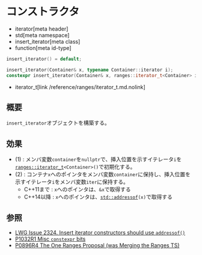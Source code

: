 # コンストラクタ
* iterator[meta header]
* std[meta namespace]
* insert_iterator[meta class]
* function[meta id-type]

```cpp
insert_iterator() = default;                                              // (1) C++20

insert_iterator(Container& x, typename Container::iterator i);            // (2) C++03
constexpr insert_iterator(Container& x, ranges::iterator_t<Container> i); // (2) C++20
```
* iterator_t[link /reference/ranges/iterator_t.md.nolink]

## 概要
`insert_iterator`オブジェクトを構築する。


## 効果

- (1) : メンバ変数`container`を`nullptr`で、挿入位置を示すイテレータ`i`を[`ranges::iterator_t`](/reference/ranges/iterator_t.md.nolink)`<Container>()`で初期化する。
- (2) : コンテナ`x`へのポインタをメンバ変数`container`に保持し、挿入位置を示すイテレータ`i`をメンバ変数`iter`に保持する。
    - C++11まで : `x`へのポインタは、`&x`で取得する
    - C++14以降 : `x`へのポインタは、[`std::addressof`](/reference/memory/addressof.md)`(x)`で取得する


## 参照
- [LWG Issue 2324. Insert iterator constructors should use `addressof()`](http://www.open-std.org/jtc1/sc22/wg21/docs/lwg-defects.html#2324)
- [P1032R1 Misc `constexpr` bits](http://www.open-std.org/jtc1/sc22/wg21/docs/papers/2018/p1032r1.html)
- [P0896R4 The One Ranges Proposal (was Merging the Ranges TS)](http://www.open-std.org/jtc1/sc22/wg21/docs/papers/2018/p0896r4.pdf)
